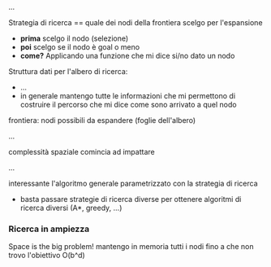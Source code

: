...

Strategia di ricerca == quale dei nodi della frontiera scelgo per l'espansione

- **prima** scelgo il nodo (selezione)
- **poi** scelgo se il nodo è goal o meno
- **come?** Applicando una funzione che mi dice si/no dato un nodo

Struttura dati per l'albero di ricerca:
- ...
- in generale mantengo tutte le informazioni che mi permettono di costruire il percorso che mi dice come sono arrivato a quel nodo

frontiera: nodi possibili da espandere (foglie dell'albero)

...

complessità spaziale comincia ad impattare

...

interessante l'algoritmo generale parametrizzato con la strategia di ricerca 
- basta passare strategie di ricerca diverse per ottenere algoritmi di ricerca diversi (A*, greedy, ...)


### Ricerca in ampiezza
Space is the big problem! mantengo in memoria tutti i nodi fino a che non trovo l'obiettivo O(b^d)